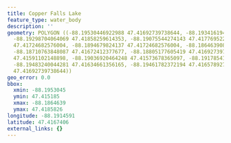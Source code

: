 ```yaml
---
title: Copper Falls Lake
feature_type: water_body
description: ''
geometry: POLYGON ((-88.19530446922988 47.41692739738644, -88.19341619408327 47.41742105860139,
  -88.19298704064069 47.41858259614353, -88.19075544274143 47.41776952255448, -88.19071252739691
  47.41724682576004, -88.1894679824137 47.41724682576004, -88.18646390831745 47.41730490343768,
  -88.18710763848087 47.41672412377677, -88.18805177605419 47.41692739738644, -88.18891008293936
  47.41591102148898, -88.19036920464248 47.41573678365097, -88.19178541100291 47.41518502669351,
  -88.19483240044281 47.41634661356165, -88.19461782372194 47.41657892786016, -88.19530446922988
  47.41692739738644))
geo_error: 0.0
bbox:
  xmin: -88.1953045
  ymin: 47.415185
  xmax: -88.1864639
  ymax: 47.4185826
longitude: -88.1914591
latitude: 47.4167406
external_links: {}
---
```

